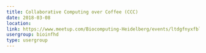 ```yaml
---
title: Collaborative Computing over Coffee (CCC)
date: 2018-03-08
location: 
link: https://www.meetup.com/Biocomputing-Heidelberg/events/ltdgfnyxfblb/
usergroup: bioinfhd
type: usergroup
---
```

